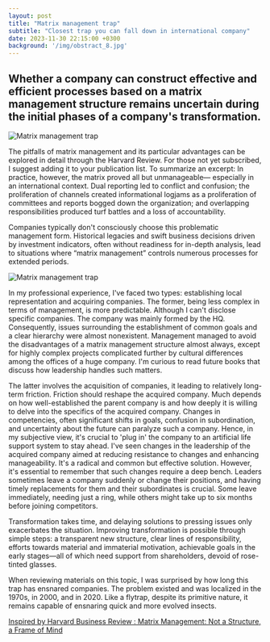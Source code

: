```yaml
---
layout: post
title: "Matrix management trap"
subtitle: "Closest trap you can fall down in international company"
date: 2023-11-30 22:15:00 +0300
background: '/img/obstract_8.jpg'
---
```



## Whether a company can construct effective and efficient processes based on a matrix management structure remains uncertain during the initial phases of a company's transformation.
![Matrix management trap](https://octadero.com/img/posts/2023-11/matrix-management/matrix-management-trap-1.jpg)


The pitfalls of matrix management and its particular advantages can be explored in detail through the Harvard Review. For those not yet subscribed, I suggest adding it to your publication list. To summarize an excerpt: 
In practice, however, the matrix proved all but unmanageable— especially in an international context. Dual reporting led to conflict and confusion; the proliferation of channels created informational logjams as a proliferation of committees and reports bogged down the organization; and overlapping responsibilities produced turf battles and a loss of accountability.

Companies typically don't consciously choose this problematic management form. Historical legacies and swift business decisions driven by investment indicators, often without readiness for in-depth analysis, lead to situations where “matrix management” controls numerous processes for extended periods.

![Matrix management trap](https://octadero.com/img/posts/2023-11/matrix-management/matrix-management-trap-2.jpg)

In my professional experience, I've faced two types: establishing local representation and acquiring companies. The former, being less complex in terms of management, is more predictable. Although I can't disclose specific companies. The company was mainly formed by the HQ. Consequently, issues surrounding the establishment of common goals and a clear hierarchy were almost nonexistent. Management managed to avoid the disadvantages of a matrix management structure almost always, except for highly complex projects complicated further by cultural differences among the offices of a huge company. I'm curious to read future books that discuss how leadership handles such matters.

The latter involves the acquisition of companies, it leading to relatively long-term friction. Friction should reshape the acquired company. Much depends on how well-established the parent company is and how deeply it is willing to delve into the specifics of the acquired company. Changes in competencies, often significant shifts in goals, confusion in subordination, and uncertainty about the future can paralyze such a company. Hence, in my subjective view, it's crucial to 'plug in' the company to an artificial life support system to stay ahead. I've seen changes in the leadership of the acquired company aimed at reducing resistance to changes and enhancing manageability. It's a radical and common but effective solution. However, it's essential to remember that such changes require a deep bench. Leaders sometimes leave a company suddenly or change their positions, and having timely replacements for them and their subordinates is crucial. Some leave immediately, needing just a ring, while others might take up to six months before joining competitors.

Transformation takes time, and delaying solutions to pressing issues only exacerbates the situation. Improving transformation is possible through simple steps: a transparent new structure, clear lines of responsibility, efforts towards material and immaterial motivation, achievable goals in the early stages—all of which need support from shareholders, devoid of rose-tinted glasses.

When reviewing materials on this topic, I was surprised by how long this trap has ensnared companies. The problem existed and was localized in the 1970s, in 2000, and in 2020. Like a flytrap, despite its primitive nature, it remains capable of ensnaring quick and more evolved insects.

[Inspired by Harvard Business Review : Matrix Management: Not a Structure, a Frame of Mind](https://hbr.org/1990/07/matrix-management-not-a-structure-a-frame-of-mind)
